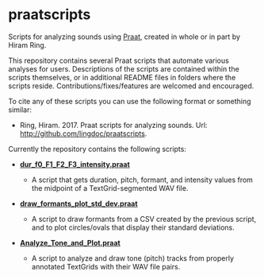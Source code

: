 # praatscripts
Scripts for analyzing sounds using [Praat](http://www.fon.hum.uva.nl/praat/), created in whole or in part by Hiram Ring.

This repository contains several Praat scripts that automate various analyses for users. Descriptions of the scripts are contained within the scripts themselves, or in additional README files in folders where the scripts reside. Contributions/fixes/features are welcomed and encouraged.

To cite any of these scripts you can use the following format or something similar:
- Ring, Hiram. 2017. Praat scripts for analyzing sounds. Url: http://github.com/lingdoc/praatscripts.

Currently the repository contains the following scripts:

- [**dur_f0_F1_F2_F3_intensity.praat**](https://github.com/lingdoc/praatscripts/tree/master/Extract_formant_data)
  - A script that gets duration, pitch, formant, and intensity values from the midpoint of a TextGrid-segmented WAV file.


- [**draw_formants_plot_std_dev.praat**](https://github.com/lingdoc/praatscripts/tree/master/Draw_formants_plot)
  - A script to draw formants from a CSV created by the previous script, and to plot circles/ovals that display their standard deviations.


- [**Analyze_Tone_and_Plot.praat**](http://github.com/lingdoc/praatscripts/tree/master/Analyze_tone)
  - A script to analyze and draw tone (pitch) tracks from properly annotated TextGrids with their WAV file pairs.
